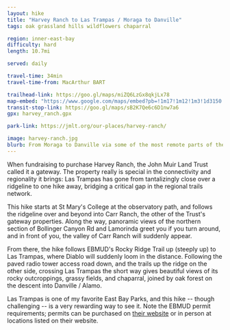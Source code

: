 ```yaml
---
layout: hike
title: "Harvey Ranch to Las Trampas / Moraga to Danville"
tags: oak grassland hills wildflowers chaparral

region: inner-east-bay
difficulty: hard
length: 10.7mi

served: daily

travel-time: 34min
travel-time-from: MacArthur BART

trailhead-link: https://goo.gl/maps/miZQ6LzGx8qkjLx78
map-embed: "https://www.google.com/maps/embed?pb=!1m17!1m12!1m3!1d3150.9866240976176!2d-122.10391399999999!3d37.837199!2m3!1f0!2f0!3f0!3m2!1i1024!2i768!4f13.1!3m2!1m1!2zMzfCsDUwJzEzLjkiTiAxMjLCsDA2JzE0LjEiVw!5e0!3m2!1sen!2sus!4v1687410322079!5m2!1sen!2sus"
transit-stop-link: https://goo.gl/maps/sB2K7Qe6c6D1nw7a6
gpx: harvey_ranch.gpx

park-link: https://jmlt.org/our-places/harvey-ranch/

image: harvey-ranch.jpg
blurb: From Moraga to Danville via some of the most remote parts of the East Bay
---
```


When fundraising to purchase Harvey Ranch, the John Muir Land Trust called it a gateway. The property really is special in the connectivity and regionality it brings: Las Trampas has gone from tantalizingly close over a ridgeline to one hike away, bridging a critical gap in the regional trails network.

This hike starts at St Mary's College at the observatory path, and follows the ridgeline over and beyond into Carr Ranch, the other of the Trust's gateway properties. Along the way, panoramic views of the northern section of Bollinger Canyon Rd and Lamorinda greet you if you turn around, and in front of you, the valley of Carr Ranch will suddenly appear.

From there, the hike follows EBMUD's Rocky Ridge Trail up (steeply up) to Las Trampas, where Diablo will suddenly loom in the distance. Following the paved radio tower access road down, and the trails up the ridge on the other side, crossing Las Trampas the short way gives beautiful views of its rocky outcroppings, grassy fields, and chaparral, joined by oak forest on the descent into Danville / Alamo.

Las Trampas is one of my favorite East Bay Parks, and this hike -- though challenging -- is a very rewarding way to see it. Note the EBMUD permit requirements; permits can be purchased on [their website](https://www.ebmud.com/recreation/buy-trail-permit) or in person at locations listed on their website.